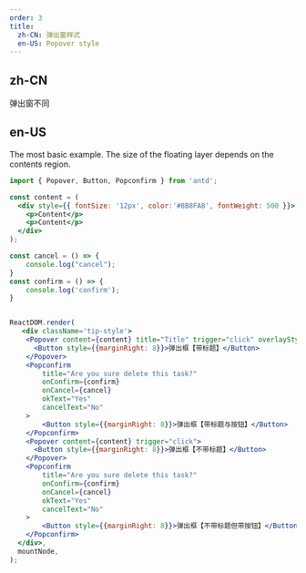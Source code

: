```yaml
---
order: 3
title:
  zh-CN: 弹出窗样式
  en-US: Popover style
---
```


## zh-CN

弹出窗不同

## en-US

The most basic example. The size of the floating layer depends on the contents region.

```jsx
import { Popover, Button, Popconfirm } from 'antd';

const content = (
  <div style={{ fontSize: '12px', color:'#8B8FA8', fontWeight: 500 }}>
    <p>Content</p>
    <p>Content</p>
  </div>
);

const cancel = () => {
    console.log("cancel");
}
const confirm = () => {
    console.log('confirm');
}


ReactDOM.render(
   <div className='tip-style'>
    <Popover content={content} title="Title" trigger="click" overlayStyle={{ fontSize: '14px', color: '#3D446E' }}>
      <Button style={{marginRight: 8}}>弹出框【带标题】</Button>
    </Popover>
    <Popconfirm
        title="Are you sure delete this task?"
        onConfirm={confirm}
        onCancel={cancel}
        okText="Yes"
        cancelText="No"
    >
        <Button style={{marginRight: 8}}>弹出框【带标题与按钮】</Button>
    </Popconfirm>
    <Popover content={content} trigger="click">
      <Button style={{marginRight: 8}}>弹出框【不带标题】</Button>
    </Popover>
    <Popconfirm
        title="Are you sure delete this task?"
        onConfirm={confirm}
        onCancel={cancel}
        okText="Yes"
        cancelText="No"
    >
        <Button style={{marginRight: 8}}>弹出框【不带标题但带按钮】</Button>
    </Popconfirm>
  </div>,
  mountNode,
);
```

<style>
.ant-popover-content p {
  margin: 0;
}
.tip-style .ant-btn {
  margin-bottom: 8px;
}
</style>
